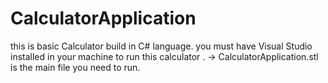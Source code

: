 # CalculatorApplication
this is basic Calculator build in C# language.
you must have Visual Studio installed in your machine to run this calculator .
-> CalculatorApplication.stl is the main file you need to run.
